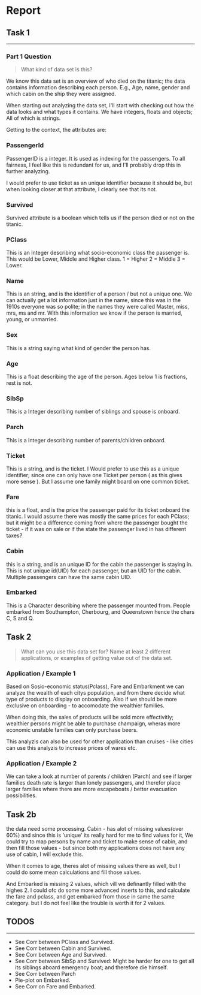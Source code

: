 # Report

## Task 1

---

### Part 1 Question

> What kind of data set is this?

We know this data set is an overview of who died on the titanic; the data contains information describing each person. E.g., Age, name, gender and which cabin on the ship they were assigned.

When starting out analyzing the data set, I'll start with checking out how the data looks and what types it contains. We have integers, floats and objects; All of which is strings.

Getting to the context, the attributes are:

### PassengerId

PassengerID is a integer. It is used as indexing for the passengers. To all fairness, I feel like this is redundant for us, and I'll probably drop this in further analyzing.

I would prefer to use ticket as an unique identifier because it should be, but when looking closer at that attribute, I clearly see that its not.

### Survived

Survived attribute is a boolean which tells us if the person died or not on the titanic.

### PClass

This is an Integer describing what socio-economic class the passenger is. This would be Lower, Middle and Higher class.
1 = Higher
2 = Middle
3 = Lower.

### Name

This is an string, and is the identifier of a person / but not a unique one.
We can actually get a lot information just in the name, since this was in the 1910s everyone was so polite; in the names they were called Master, miss, mrs, ms and mr. With this information we know if the person is married, young, or unmarried.

### Sex

This is a string saying what kind of gender the person has.

### Age

This is a float describing the age of the person. Ages below 1 is fractions, rest is not.

### SibSp

This is a Integer describing number of siblings and spouse is onboard.

### Parch

This is a Integer describing number of parents/children onboard.

### Ticket

This is a string, and is the ticket. I Would prefer to use this as a unique identifier; since one can only have one Ticket per person ( as this gives more sense ). But I assume one family might board on one common ticket.

### Fare

this is a float, and is the price the passenger paid for its ticket onboard the titanic.
I would assume there was mostly the same prices for each PClass; but it might be a difference coming from where the passenger bought the ticket - if it was on sale or if the state the passenger lived in has different taxes?

### Cabin

this is a string, and is an unique ID for the cabin the passenger is staying in. This is not unique id(UID) for each passenger, but an UID for the cabin. Multiple passengers can have the same cabin UID.

### Embarked

This is a Character describing where the passenger mounted from. People embarked from  Southampton, Cherbourg, and Queenstown hence the chars C, S and Q.

## Task 2

> What can you use this data set for? Name at least 2 different applications, or examples of getting value out of the data set.

### Application / Example 1

Based on Sosio-economic status(Pclass), Fare and Embarkment we can analyze the wealth of each citys population, and from there decide what type of products to display on onboarding. Also if we should be more exclusive on onboarding - to accomodate the wealthier families.

When doing this, the sales of products will be sold more effectivitly; wealthier persons might be able to purchase champaign, wheras more economic unstable families can only purchase beers.

This analyzis can also be used for other application than cruises - like cities can use this analyzis to increase prices of wares etc.

### Application / Example 2

We can take a look at number of parents / children (Parch) and see if larger families death rate is larger than lonely passengers, and therefor place larger families where there are more escapeboats / better evacuation possibilities.

## Task 2b

the data need some processing. Cabin - has alot of missing values(over 60%) and since this is 'unique' its really hard for me to find values for it, We could try to map persons by name and ticket to make sense of cabin, and then fill those values - but since both my applications does not have any use of cabin, I will exclude this.

When it comes to age, theres alot of missing values there as well, but I could do some mean calculations and fill those values.

And Embarked is missing 2 values, which vill we definantly filled with the highes 2.
I could ofc do some more advanced inserts to this, and calculate the fare and pclass, and get embarked from those in same the same category. but I do not feel like the trouble is worth it for 2 values.

## TODOS

---

- See Corr between PClass and Survived.
- See Corr between Cabin and Survived.
- See Corr between Age and Survived.
- See Corr between SibSp and Survived: Might be harder for one to get all its siblings aboard emergency boat; and therefore die himself.
- See Corr between Parch
- Pie-plot on Embarked.
- See Corr on Fare and Embarked.
